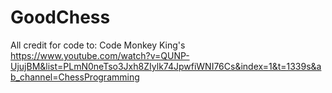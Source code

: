 # GoodChess
All credit for code to: Code Monkey King's
https://www.youtube.com/watch?v=QUNP-UjujBM&list=PLmN0neTso3Jxh8ZIylk74JpwfiWNI76Cs&index=1&t=1339s&ab_channel=ChessProgramming
